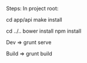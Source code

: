 Steps:
In project root:

cd app/api
make install

cd ../..
bower install
npm install

Dev => grunt serve

Build => grunt build
